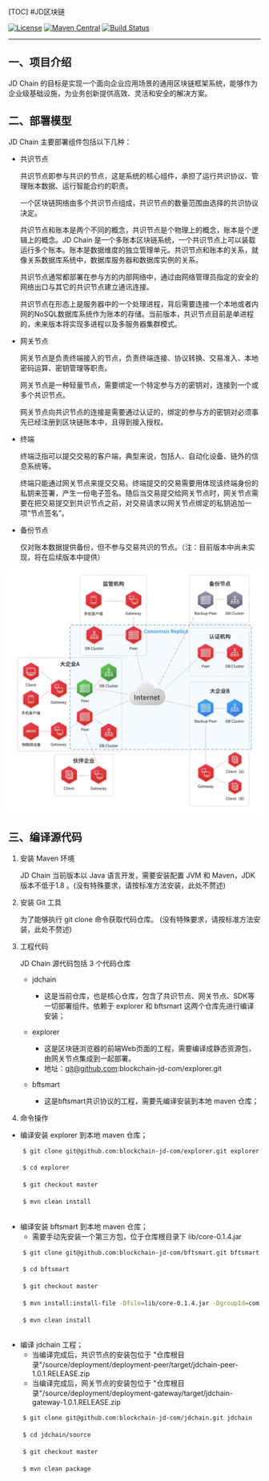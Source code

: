 [TOC]
#JD区块链

[![License](https://img.shields.io/badge/license-Apache%202-4EB1BA.svg)](https://www.apache.org/licenses/LICENSE-2.0.html)
[![Maven Central](https://maven-badges.herokuapp.com/maven-central/com.jd.blockchain/sdk-pack/badge.svg)](https://maven-badges.herokuapp.com/maven-central/com.jd.blockchain/sdk-pack/)
[![Build Status](https://travis-ci.com/blockchain-jd-com/jdchain.svg?branch=master)](https://travis-ci.org/blockchain-jd-com/jdchain)



------------------------------------------------------------------------

## 一、项目介绍
JD Chain 的目标是实现一个面向企业应用场景的通用区块链框架系统，能够作为企业级基础设施，为业务创新提供高效、灵活和安全的解决方案。


## 二、部署模型

JD Chain 主要部署组件包括以下几种：

- 共识节点
    
    共识节点即参与共识的节点，这是系统的核心组件，承担了运行共识协议、管理账本数据、运行智能合约的职责。
    
    一个区块链网络由多个共识节点组成，共识节点的数量范围由选择的共识协议决定。

    共识节点和账本是两个不同的概念，共识节点是个物理上的概念，账本是个逻辑上的概念。JD Chain 是一个多账本区块链系统，一个共识节点上可以装载运行多个账本。账本是数据维度的独立管理单元。共识节点和账本的关系，就像关系数据库系统中，数据库服务器和数据库实例的关系。

    共识节点通常都部署在参与方的内部网络中，通过由网络管理员指定的安全的网络出口与其它的共识节点建立通讯连接。

    共识节点在形态上是服务器中的一个处理进程，背后需要连接一个本地或者内网的NoSQL数据库系统作为账本的存储。当前版本，共识节点目前是单进程的，未来版本将实现多进程以及多服务器集群模式。

- 网关节点

    网关节点是负责终端接入的节点，负责终端连接、协议转换、交易准入、本地密码运算、密钥管理等职责。

    网关节点是一种轻量节点，需要绑定一个特定参与方的密钥对，连接到一个或多个共识节点。

    网关节点向共识节点的连接是需要通过认证的，绑定的参与方的密钥对必须事先已经注册到区块链账本中，且得到接入授权。

- 终端

    终端泛指可以提交交易的客户端，典型来说，包括人、自动化设备、链外的信息系统等。

    终端只能通过网关节点来提交交易。终端提交的交易需要用体现该终端身份的私钥来签署，产生一份电子签名。随后当交易提交给网关节点时，网关节点需要在把交易提交到共识节点之前，对交易请求以网关节点绑定的私钥追加一项“节点签名”。


- 备份节点

    仅对账本数据提供备份，但不参与交易共识的节点。（注：目前版本中尚未实现，将在后续版本中提供）


![](docs/images/deployment.jpg)


## 三、编译源代码

 1. 安装 Maven 环境

    JD Chain 当前版本以 Java 语言开发，需要安装配置 JVM 和 Maven，JDK 版本不低于1.8 。(没有特殊要求，请按标准方法安装，此处不赘述)
 
 2. 安装 Git 工具
    
    为了能够执行 git clone 命令获取代码仓库。 (没有特殊要求，请按标准方法安装，此处不赘述)
 
 3. 工程代码

    JD Chain 源代码包括 3 个代码仓库

    - jdchain
        - 这是当前仓库，也是核心仓库，包含了共识节点、网关节点、SDK等一切部署组件。依赖于 explorer 和 bftsmart 这两个仓库先进行编译安装；
        
    - explorer
        - 这是区块链浏览器的前端Web页面的工程，需要编译成静态资源包，由网关节点集成到一起部署。
        - 地址：git@github.com:blockchain-jd-com/explorer.git

    - bftsmart
        - 这是bftsmart共识协议的工程，需要先编译安装到本地 maven 仓库；


4. 命令操作

- 编译安装 explorer 到本地 maven 仓库；
```sh
    $ git clone git@github.com:blockchain-jd-com/explorer.git explorer

    $ cd explorer

    $ git checkout master

    $ mvn clean install
    
```
- 编译安装 bftsmart 到本地 maven 仓库；
    - 需要手动先安装一个第三方包，位于仓库根目录下 lib/core-0.1.4.jar 
```sh
    $ git clone git@github.com:blockchain-jd-com/bftsmart.git bftsmart

    $ cd bftsmart

    $ git checkout master
    
    $ mvn install:install-file -Dfile=lib/core-0.1.4.jar -DgroupId=com.yahoo.ycsb -DartifactId=core -Dversion=0.1.4 -Dpackaging=jar

    $ mvn clean install
    
```
- 编译 jdchain 工程；
    - 当编译完成后，共识节点的安装包位于 "仓库根目录"/source/deployment/deployment-peer/target/jdchain-peer-1.0.1.RELEASE.zip
    - 当编译完成后，网关节点的安装包位于 "仓库根目录"/source/deployment/deployment-gateway/target/jdchain-gateway-1.0.1.RELEASE.zip

```sh
    $ git clone git@github.com:blockchain-jd-com/jdchain.git jdchain

    $ cd jdchain/source

    $ git checkout master

    $ mvn clean package
    
```
